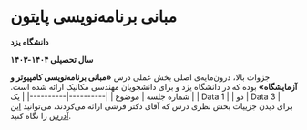 # مبانی برنامه‌نویسی پایتون
**دانشگاه یزد**

**سال تحصیلی ۱۴۰۴-۱۴۰۳**

جزوات بالا، درون‌مایه‌ی اصلی بخش عملی درس **«مبانی برنامه‌نویسی کامپیوتر و آزمایشگاه»** بوده که در دانشگاه یزد و برای دانشجویان مهندسی مکانیک ارائه شده است.
| شماره جلسه | موضوع |
|----------|----------|
| یک    | Data 1   |
| دو    | Data 3   |
برای دیدن جزییات بخش نظری درس که آقای دکتر فرشی ارائه می‌کردند، می‌توانید [این آدرس](https://pws.yazd.ac.ir/farshi/Teaching/Mabani-Mec-4031/Mabani.html) را نگاه کنید.
